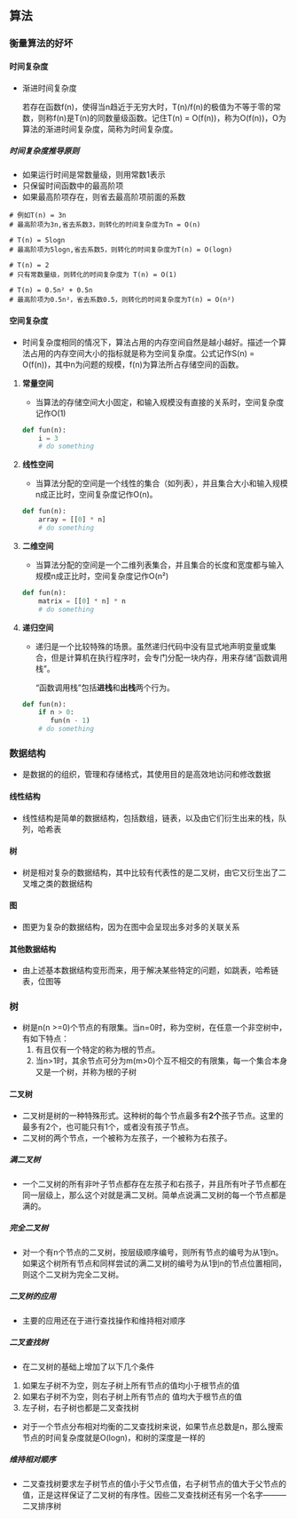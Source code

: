 ## 算法

### 衡量算法的好坏

#### 时间复杂度

- 渐进时间复杂度

  若存在函数f(n)，使得当n趋近于无穷大时，T(n)/f(n)的极值为不等于零的常数，则称f(n)是T(n)的同数量级函数。记住T(n) = O(f(n))，称为O(f(n))，O为算法的渐进时间复杂度，简称为时间复杂度。

##### 时间复杂度推导原则

- 如果运行时间是常数量级，则用常数1表示
- 只保留时间函数中的最高阶项
- 如果最高阶项存在，则省去最高阶项前面的系数

```shell
# 例如T(n) = 3n
# 最高阶项为3n,省去系数3，则转化的时间复杂度为Tn = O(n)

# T(n) = 5logn
# 最高阶项为5logn,省去系数5，则转化的时间复杂度为T(n) = O(logn)

# T(n) = 2
# 只有常数量级，则转化的时间复杂度为 T(n) = O(1)

# T(n) = 0.5n² + 0.5n
# 最高阶项为0.5n²，省去系数0.5，则转化的时间复杂度为T(n) = O(n²)

```



#### 空间复杂度

- 时间复杂度相同的情况下，算法占用的内存空间自然是越小越好。描述一个算法占用的内存空间大小的指标就是称为空间复杂度。公式记作S(n) = O(f(n))，其中n为问题的规模，f(n)为算法所占存储空间的函数。

1. **常量空间**

   - 当算法的存储空间大小固定，和输入规模没有直接的关系时，空间复杂度记作O(1)

   ```python
   def fun(n):
       i = 3
       # do something
   ```

2. **线性空间**

   - 当算法分配的空间是一个线性的集合（如列表），并且集合大小和输入规模n成正比时，空间复杂度记作O(n)。

   ```python
   def fun(n):
       array = [[0] * n]
       # do something
   ```

3. **二维空间**

   - 当算法分配的空间是一个二维列表集合，并且集合的长度和宽度都与输入规模n成正比时，空间复杂度记作O(n²)

   ```python
   def fun(n):
       matrix = [[0] * n] * n
       # do something
   ```

4. **递归空间**

   - 递归是一个比较特殊的场景。虽然递归代码中没有显式地声明变量或集合，但是计算机在执行程序时，会专门分配一块内存，用来存储“函数调用栈”。

     “函数调用栈”包括**进栈**和**出栈**两个行为。

   ```python
   def fun(n):
       if n > 0:
          fun(n - 1)
       # do something
   ```

### 数据结构

- 是数据的的组织，管理和存储格式，其使用目的是高效地访问和修改数据

#### 线性结构

- 线性结构是简单的数据结构，包括数组，链表，以及由它们衍生出来的栈，队列，哈希表

#### 树

- 树是相对复杂的数据结构，其中比较有代表性的是二叉树，由它又衍生出了二叉堆之类的数据结构

#### 图

- 图更为复杂的数据结构，因为在图中会呈现出多对多的关联关系

#### 其他数据结构

- 由上述基本数据结构变形而来，用于解决某些特定的问题，如跳表，哈希链表，位图等

### 树

- 树是n(n >=0)个节点的有限集。当n=0时，称为空树，在任意一个非空树中，有如下特点：
  1. 有且仅有一个特定的称为根的节点。
  2. 当n>1时，其余节点可分为m(m>0)个互不相交的有限集，每一个集合本身又是一个树，并称为根的子树

#### 二叉树

- 二叉树是树的一种特殊形式。这种树的每个节点最多有**2个**孩子节点。这里的最多有2个，也可能只有1个，或者没有孩子节点。
- 二叉树的两个节点，一个被称为左孩子，一个被称为右孩子。

##### 满二叉树

- 一个二叉树的所有非叶子节点都存在左孩子和右孩子，并且所有叶子节点都在同一层级上，那么这个对就是满二叉树。简单点说满二叉树的每一个节点都是满的。

##### 完全二叉树

- 对一个有n个节点的二叉树，按层级顺序编号，则所有节点的编号为从1到n。如果这个树所有节点和同样尝试的满二叉树的编号为从1到n的节点位置相同，则这个二叉树为完全二叉树。

##### 二叉树的应用

- 主要的应用还在于进行查找操作和维持相对顺序

##### 二叉查找树

- 在二叉树的基础上增加了以下几个条件

1. 如果左子树不为空，则左子树上所有节点的值均小于根节点的值
2. 如果右子树不为空，则右子树上所有节点的 值均大于根节点的值
3. 左子树，右子树也都是二叉查找树

- 对于一个节点分布相对均衡的二叉查找树来说，如果节点总数是n，那么搜索节点的时间复杂度就是O(logn)，和树的深度是一样的

##### 维持相对顺序

- 二叉查找树要求左子树节点的值小于父节点值，右子树节点的值大于父节点的值，正是这样保证了二叉树的有序性。因些二叉查找树还有另一个名字———二叉排序树